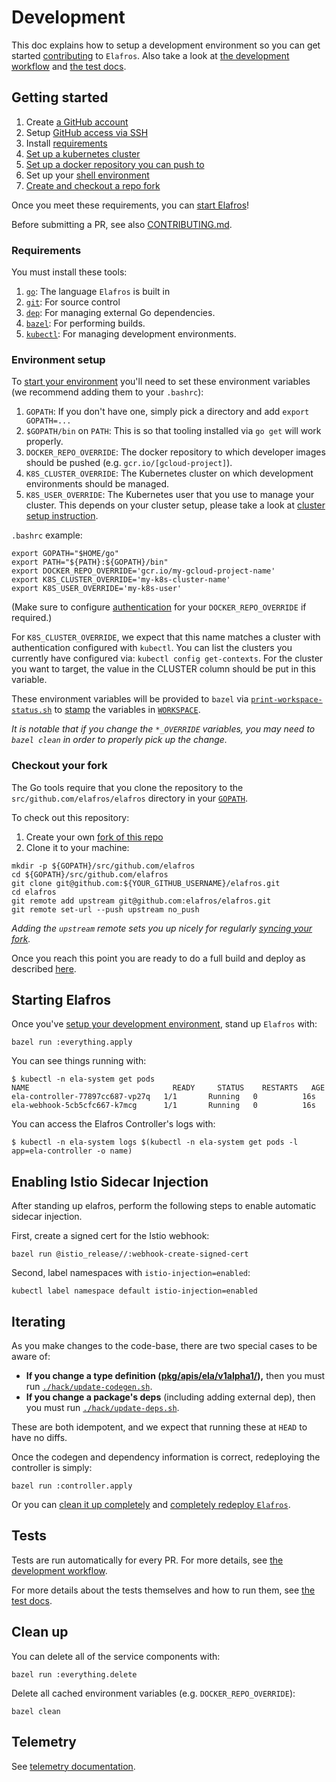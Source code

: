 # Development

This doc explains how to setup a development environment so you can get started
[contributing](./CONTRIBUTING.md) to `Elafros`. Also take a look at [the
development workflow](./CONTRIBUTING.md#workflow) and [the test docs](./test/README.md).

## Getting started

1. Create [a GitHub account](https://github.com/join)
1. Setup [GitHub access via
   SSH](https://help.github.com/articles/connecting-to-github-with-ssh/)
1. Install [requirements](#requirements)
1. [Set up a kubernetes cluster](./docs/creating-a-kubernetes-cluster.md)
1. [Set up a docker repository you can push
   to](./docs/setting-up-a-docker-registry.md)
1. Set up your [shell environment](#environment-setup)
1. [Create and checkout a repo fork](#checkout-your-fork)

Once you meet these requirements, you can [start Elafros](#starting-elafros)!

Before submitting a PR, see also [CONTRIBUTING.md](./CONTRIBUTING.md).

### Requirements

You must install these tools:

1. [`go`](https://golang.org/doc/install): The language `Elafros` is built in
1. [`git`](https://help.github.com/articles/set-up-git/): For source control
1. [`dep`](https://github.com/golang/dep): For managing external Go
   dependencies.
1. [`bazel`](https://docs.bazel.build/versions/master/getting-started.html): For
   performing builds.
1. [`kubectl`](https://kubernetes.io/docs/tasks/tools/install-kubectl/): For
   managing development environments.

### Environment setup

To [start your environment](./README.md#start-elafros) you'll need to set these environment
variables (we recommend adding them to your `.bashrc`):

1. `GOPATH`: If you don't have one, simply pick a directory and add `export GOPATH=...`
1. `$GOPATH/bin` on `PATH`: This is so that tooling installed via `go get` will work properly.
1. `DOCKER_REPO_OVERRIDE`: The docker repository to which developer images should be pushed (e.g. `gcr.io/[gcloud-project]`).
1. `K8S_CLUSTER_OVERRIDE`: The Kubernetes cluster on which development environments should be managed.
1. `K8S_USER_OVERRIDE`: The Kubernetes user that you use to manage your cluster.  This depends on your cluster setup,
    please take a look at [cluster setup instruction](./docs/creating-a-kubernetes-cluster.md).

`.bashrc` example:

```shell
export GOPATH="$HOME/go"
export PATH="${PATH}:${GOPATH}/bin"
export DOCKER_REPO_OVERRIDE='gcr.io/my-gcloud-project-name'
export K8S_CLUSTER_OVERRIDE='my-k8s-cluster-name'
export K8S_USER_OVERRIDE='my-k8s-user'
```

(Make sure to configure [authentication](https://github.com/bazelbuild/rules_docker#authentication) for your
`DOCKER_REPO_OVERRIDE` if required.)

For `K8S_CLUSTER_OVERRIDE`, we expect that this name matches a cluster with authentication configured
with `kubectl`.  You can list the clusters you currently have configured via:
`kubectl config get-contexts`.  For the cluster you want to target, the value in the CLUSTER column
should be put in this variable.

These environment variables will be provided to `bazel` via
[`print-workspace-status.sh`](print-workspace-status.sh) to
[stamp](https://github.com/bazelbuild/rules_docker#stamping) the variables in
[`WORKSPACE`](WORKSPACE).

_It is notable that if you change the `*_OVERRIDE` variables, you may need to
`bazel clean` in order to properly pick up the change._

### Checkout your fork

The Go tools require that you clone the repository to the `src/github.com/elafros/elafros` directory
in your [`GOPATH`](https://github.com/golang/go/wiki/SettingGOPATH).

To check out this repository:

1. Create your own [fork of this
  repo](https://help.github.com/articles/fork-a-repo/)
2. Clone it to your machine:
  ```shell
  mkdir -p ${GOPATH}/src/github.com/elafros
  cd ${GOPATH}/src/github.com/elafros
  git clone git@github.com:${YOUR_GITHUB_USERNAME}/elafros.git
  cd elafros
  git remote add upstream git@github.com:elafros/elafros.git
  git remote set-url --push upstream no_push
  ```

_Adding the `upstream` remote sets you up nicely for regularly [syncing your
fork](https://help.github.com/articles/syncing-a-fork/)._

Once you reach this point you are ready to do a full build and deploy as described [here](./README.md#start-elafros).

## Starting Elafros

Once you've [setup your development environment](#getting-started), stand up `Elafros` with:

```shell
bazel run :everything.apply
```

You can see things running with:
```shell
$ kubectl -n ela-system get pods
NAME                                READY     STATUS    RESTARTS   AGE
ela-controller-77897cc687-vp27q   1/1       Running   0          16s
ela-webhook-5cb5cfc667-k7mcg      1/1       Running   0          16s
```

You can access the Elafros Controller's logs with:

```shell
$ kubectl -n ela-system logs $(kubectl -n ela-system get pods -l app=ela-controller -o name)
```

## Enabling Istio Sidecar Injection
After standing up elafros, perform the following steps to enable automatic
sidecar injection.

First, create a signed cert for the Istio webhook:

```shell
bazel run @istio_release//:webhook-create-signed-cert
```

Second, label namespaces with `istio-injection=enabled`:

```shell
kubectl label namespace default istio-injection=enabled
```

## Iterating

As you make changes to the code-base, there are two special cases to be aware of:
* **If you change a type definition ([pkg/apis/ela/v1alpha1/](./pkg/apis/ela/v1alpha1/.)),** then you must run [`./hack/update-codegen.sh`](./hack/update-codegen.sh).
* **If you change a package's deps** (including adding external dep), then you must run
  [`./hack/update-deps.sh`](./hack/update-deps.sh).

These are both idempotent, and we expect that running these at `HEAD` to have no diffs.

Once the codegen and dependency information is correct, redeploying the controller is simply:
```shell
bazel run :controller.apply
```

Or you can [clean it up completely](./README.md#clean-up) and [completely
redeploy `Elafros`](./README.md#start-elafros).

## Tests

Tests are run automatically for every PR. For more details, see [the development workflow](./CONTRIBUTING.md#prow).

For more details about the tests themselves and how to run them, see [the test docs](./test/README.md).

## Clean up

You can delete all of the service components with:
```shell
bazel run :everything.delete
```

Delete all cached environment variables (e.g. `DOCKER_REPO_OVERRIDE`):
```shell
bazel clean
```

## Telemetry

See [telemetry documentation](./docs/telemetry.md).
